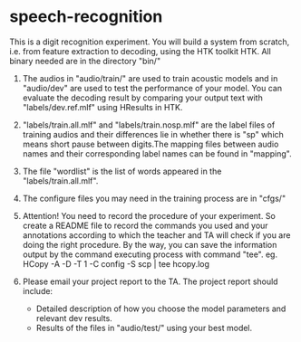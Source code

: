 # speech-recognition


This is a digit recognition experiment. You will build a system from scratch,
i.e. from feature extraction to decoding, using the HTK toolkit HTK.
All binary needed are in the directory "bin/"

1. The audios in "audio/train/" are used to train acoustic models  and in "audio/dev" 
   are used to test the performance of your model. You can evaluate the decoding result 
   by comparing your output text with "labels/dev.ref.mlf" using HResults in HTK.

2. "labels/train.all.mlf" and "labels/train.nosp.mlf" are the label files of training 
   audios and their differences lie in whether there is "sp" which means short pause 
   between digits.The mapping files between audio names and their corresponding label 
   names can be found in "mapping".

3. The file "wordlist" is the list of words appeared in the "labels/train.all.mlf".

4. The configure files you may need in the training process are in "cfgs/"

5. Attention! You need to record the procedure of your experiment. So create a README 
   file to record the commands you used and your annotations according to which the 
   teacher and TA will check if you are doing the right procedure. By the way, you can 
   save the information output by the command executing process with command "tee".
   eg. HCopy -A -D -T 1 -C config -S scp | tee hcopy.log

6. Please email your project report to the TA.
   The project report should include:

   * Detailed description of how you choose the model parameters and relevant dev results.
   * Results of the files in "audio/test/" using your best model.

